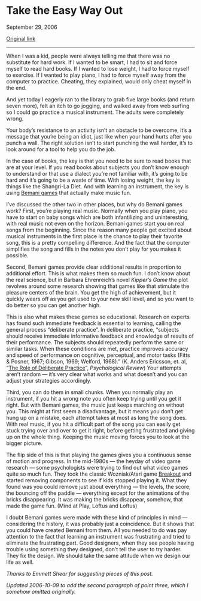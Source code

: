 Take the Easy Way Out
=====================

September 29, 2006

[Original link](http://www.aaronsw.com/weblog/easywayout)

* * * * *

When I was a kid, people were always telling me that there was no
substitute for hard work. If I wanted to be smart, I had to sit and
force myself to read hard books. If I wanted to lose weight, I had to
force myself to exercise. If I wanted to play piano, I had to force
myself away from the computer to practice. Cheating, they explained,
would only cheat myself in the end.

And yet today I eagerly ran to the library to grab five large books (and
return seven more), felt an itch to go jogging, and walked away from web
surfing so I could go practice a musical instrument. The adults were
completely wrong.

Your body’s resistance to an activity isn’t an obstacle to be overcome,
it’s a message that you’re being an idiot, just like when your hand
hurts after you punch a wall. The right solution isn’t to start punching
the wall harder, it’s to look around for a tool to help you do the job.

In the case of books, the key is that you need to be sure to read books
that are at your level. If you read books about subjects you don’t know
enough to understand or that use a dialect you’re not familiar with,
it’s going to be hard and it’s going to be a waste of time. With losing
weight, the key is things like the Shangri-La Diet. And with learning an
instrument, the key is using [Bemani
games](http://en.wikipedia.org/wiki/Bemani) that actually make music
fun.

I’ve discussed the other two in other places, but why do Bemani games
work? First, you’re playing real music. Normally when you play piano,
you have to start on baby songs which are both infantilizing and
uninteresting, with real music not even on the horizon. Bemani games
start you on real songs from the beginning. Since the reason many people
get excited about musical instruments in the first place is the chance
to play their favorite song, this is a pretty compelling difference. And
the fact that the computer simplifies the song and fills in the notes
you don’t play for you makes it possible.

Second, Bemani games provide clear additional results in proportion to
additional effort. This is what makes them so much fun. I don’t know
about the real science, but in Barbara Ehrenreich’s novel *Kipper’s
Game* the plot revolves around some research showing that games like
that stimulate the pleasure centers of the brain. You get the high of
achievement, but it quickly wears off as you get used to your new skill
level, and so you want to do better so you can get another high.

This is also what makes these games so educational. Research on experts
has found such immediate feedback is essential to learning, calling the
general process “deliberate practice”. In deliberate practice, “subjects
should receive immediate informative feedback and knowledge of results
of their performance. The subjects should repeatedly perform the same or
similar tasks. When these conditions are met, practice improves accuracy
and speed of performance on cognitive, perceptual, and motor tasks
(Fitts & Posner, 1967; Gibson, 1969; Welford, 1968).” (K. Anders
Ericsson, et. al, “[The Role of Deliberate
Practice](http://www.freakonomics.com/pdf/DeliberatePractice(PsychologicalReview).pdf)”,
*Psychological Review*) Your attempts aren’t random — it’s very clear
what works and what doesn’t and you can adjust your strategies
accordingly.

Third, you can do them in small chunks. When you normally play an
instrument, if you hit a wrong note you often keep trying until you get
it right. But with Bemani games, the music just keeps marching on
without you. This might at first seem a disadvantage, but it means you
don’t get hung up on a mistake, each attempt takes at most as long the
song does. With real music, if you hit a difficult part of the song you
can easily get stuck trying over and over to get it right, before
getting frustrated and giving up on the whole thing. Keeping the music
moving forces you to look at the bigger picture.

The flip side of this is that playing the games gives you a continuous
sense of motion and progress. In the mid-1980s — the heyday of video
game research — some psychologists were trying to find out what video
games quite so much fun. They took the classic Wozniak/Atari game
[Breakout](http://en.wikipedia.org/wiki/Breakout) and started removing
components to see if kids stopped playing it. What they found was you
could remove just about everything — the levels, the score, the bouncing
off the paddle — everything except for the animations of the bricks
disappearing. It was making the bricks disappear, somehow, that made the
game fun. (Mind at Play, Loftus and Loftus)

I doubt Bemani games were made with these kind of principles in mind —
considering the history, it was probably just a coincidence. But it
shows that you could have created Bemani from them. All you needed to do
was pay attention to the fact that learning an instrument was
frustrating and tried to eliminate the frustrating part. Good designers,
when they see people having trouble using something they designed, don’t
tell the user to try harder. They fix the design. We should take the
same attitude when we design our life as well.

*Thanks to Emmett Shear for suggesting pieces of this post.*

*Updated 2006-10-09 to add the second paragraph of point three, which I
somehow omitted originally.*
